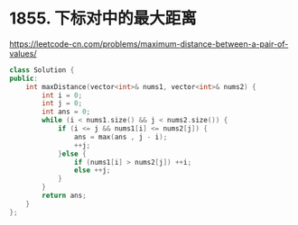 # 1855. 下标对中的最大距离

https://leetcode-cn.com/problems/maximum-distance-between-a-pair-of-values/

```cpp
class Solution {
public:
    int maxDistance(vector<int>& nums1, vector<int>& nums2) {
        int i = 0;
        int j = 0;
        int ans = 0;
        while (i < nums1.size() && j < nums2.size()) {
            if (i <= j && nums1[i] <= nums2[j]) {
                ans = max(ans , j - i);
                ++j;
            }else {
                if (nums1[i] > nums2[j]) ++i;
                else ++j;
            }
        }
        return ans;
    }
};
```